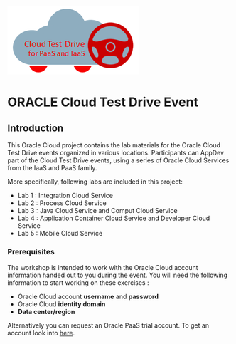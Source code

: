 ![](common/images/customer.logo.png)
---
# ORACLE Cloud Test Drive Event #

## Introduction ##

This Oracle Cloud project contains the lab materials for the Oracle Cloud Test Drive events organized in various locations.  Participants can AppDev part of the Cloud Test Drive events, using a series of Oracle Cloud Services from the IaaS and PaaS family.  

More specifically, following labs are included in this project:
+ Lab 1 : Integration Cloud Service
+ Lab 2 : Process Cloud Service
+ Lab 3 : Java Cloud Service and Comput Cloud Service
+ Lab 4 : Application Container Cloud Service and Developer Cloud Service
+ Lab 5 : Mobile Cloud Service

### Prerequisites ###

The workshop is intended to work with the Oracle Cloud account information handed out to you during the event.  You will need the following information to start working on these exercises :

+ Oracle Cloud account **username** and **password**
+ Oracle Cloud **identity domain**
+ **Data center/region**

Alternatively you can request an Oracle PaaS trial account. To get an account look into [here](common/request.for.trial.md).

